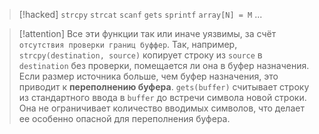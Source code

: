 
> [!hacked] 
> `strcpy`
> `strcat`
> `scanf`
> `gets`
> `sprintf`
> `array[N] = M`
> ...

> [!attention] 
> Все эти функции так или иначе уязвимы, за счёт `отсутствия проверки границ буффер`.
> Так, например,
> `strcpy(destination, source)` копирует строку из `source` в `destination` без проверки, помещается ли она в буфер назначения. Если размер источника больше, чем буфер назначения, это приводит к **переполнению буфера**.
> `gets(buffer)` считывает строку из стандартного ввода в `buffer` до встречи символа новой строки. Она не ограничивает количество вводимых символов, что делает ее особенно опасной для переполнения буфера.



